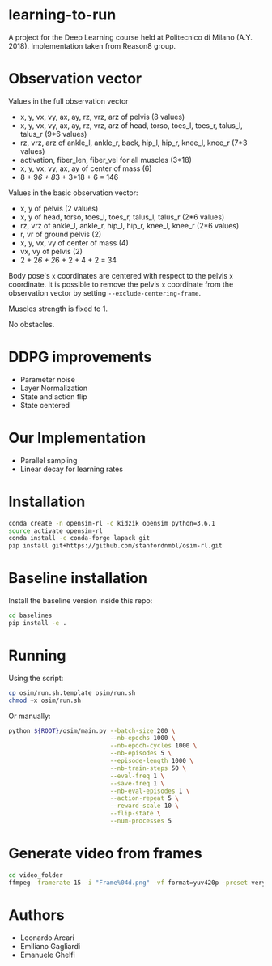 # learning-to-run
A project for the Deep Learning course held at Politecnico di Milano (A.Y. 2018).
Implementation taken from Reason8 group.

# Observation vector
Values in the full observation vector
- x, y, vx, vy, ax, ay, rz, vrz, arz of pelvis (8 values)
- x, y, vx, vy, ax, ay, rz, vrz, arz of head, torso, toes_l, toes_r, talus_l, talus_r (9*6 values)
- rz, vrz, arz of ankle_l, ankle_r, back, hip_l, hip_r, knee_l, knee_r (7*3 values)
- activation, fiber_len, fiber_vel for all muscles (3*18)
- x, y, vx, vy, ax, ay of center of mass (6)
- 8 + 9*6 + 8*3 + 3*18 + 6 = 146

Values in the basic observation vector:
- x, y of pelvis (2 values)
- x, y  of head, torso, toes_l, toes_r, talus_l, talus_r (2*6 values)
- rz, vrz of ankle_l, ankle_r, hip_l, hip_r, knee_l, knee_r (2*6 values)
- r, vr of ground pelvis (2)
- x, y, vx, vy of center of mass (4)
- vx, vy of pelvis (2)
- 2 + 2*6 + 2*6 + 2 + 4 + 2 = 34

Body pose's `x` coordinates are centered with respect to the pelvis `x` coordinate.
It is possible to remove the pelvis `x` coordinate from the observation vector by setting `--exclude-centering-frame`.

Muscles strength is fixed to 1.

No obstacles.

# DDPG improvements
- Parameter noise
- Layer Normalization
- State and action flip
- State centered

# Our Implementation
- Parallel sampling
- Linear decay for learning rates

# Installation
```sh
conda create -n opensim-rl -c kidzik opensim python=3.6.1
source activate opensim-rl
conda install -c conda-forge lapack git
pip install git+https://github.com/stanfordnmbl/osim-rl.git
```

# Baseline installation
Install the baseline version inside this repo:
```sh
cd baselines
pip install -e .
```

# Running
Using the script:
```sh
cp osim/run.sh.template osim/run.sh
chmod +x osim/run.sh
```

Or manually:
```sh
python ${ROOT}/osim/main.py --batch-size 200 \
                            --nb-epochs 1000 \
                            --nb-epoch-cycles 1000 \
                            --nb-episodes 5 \
                            --episode-length 1000 \
                            --nb-train-steps 50 \
                            --eval-freq 1 \
                            --save-freq 1 \
                            --nb-eval-episodes 1 \
                            --action-repeat 5 \
                            --reward-scale 10 \
                            --flip-state \
                            --num-processes 5 
```

# Generate video from frames
```sh
cd video_folder
ffmpeg -framerate 15 -i "Frame%04d.png" -vf format=yuv420p -preset veryslow l2run_video.mp4
```

# Authors

- Leonardo Arcari
- Emiliano Gagliardi
- Emanuele Ghelfi
